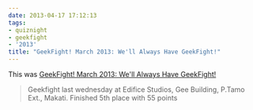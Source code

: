 ```yaml
---
date: 2013-04-17 17:12:13
tags:
- quiznight
- geekfight
- '2013'
title: "GeekFight! March 2013: We'll Always Have GeekFight!"
---
```


This was [GeekFight! March 2013: We'll Always Have GeekFight!](https://www.facebook.com/events/148672758630357)

> Geekfight last wednesday at Edifice Studios, Gee Building, P.Tamo Ext., Makati. Finished 5th place with 55 points